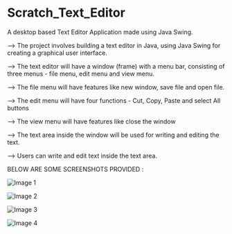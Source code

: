# Scratch_Text_Editor
A desktop based Text Editor Application made using Java Swing.

--> The project involves building a text editor in Java, using Java Swing for creating a graphical user interface.

--> The text editor will have a window (frame) with a menu bar, consisting of three menus - file menu, edit menu and view menu.

--> The file menu will have features like new window, save file and open file.

--> The edit menu will have four functions - Cut, Copy, Paste and select All buttons

--> The view menu will have features like close the window

--> The text area inside the window will be used for writing and editing the text.

--> Users can write and edit text inside the text area.

BELOW ARE SOME SCREENSHOTS PROVIDED :


![Image 1](https://github.com/joydeepsarkar99/Scratch_Text_Editor/assets/138491246/3a80510f-97c5-498c-903f-07bb93c9bc03)

![Image 2](https://github.com/joydeepsarkar99/Scratch_Text_Editor/assets/138491246/caf8b923-b6e1-4364-9ef8-6c31017e25a5)

![Image 3](https://github.com/joydeepsarkar99/Scratch_Text_Editor/assets/138491246/81284776-5cb8-4c56-b8c3-3531dca9048b)

![Image 4](https://github.com/joydeepsarkar99/Scratch_Text_Editor/assets/138491246/e014fc17-b932-4c1b-859a-5dbc306b8c11)


